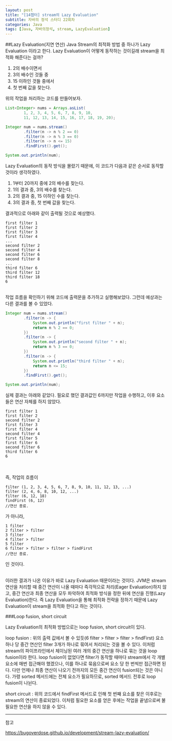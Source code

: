 ```yaml
---
layout: post
title: "[14챕터] stream의 Lazy Evaluation"
subtitle: 자바의 정석 스터디 22회차
categories: Java
tags: [Java, 자바의정석, stream, LazyEvaluation]
---
```



##Lazy Evaluation(지연 연산)
Java Stream의 최적화 방법 중 하나가 Lazy Evaluation 이라고 한다.
Lazy Evaluation이 어떻게 동작하는 것이길래 stream을 최적화 해준다는 걸까?

1. 2의 배수이면서
2. 3의 배수인 것들 중
3. 15 이하인 것들 중에서
4. 첫 번째 값을 찾는다.

위의 작업을 처리하는 코드를 만들어보자.

```java
List<Integer> nums = Arrays.asList(
        1, 2, 3, 4, 5, 6, 7, 8, 9, 10,
        11, 12, 13, 14, 15, 16, 17, 18, 19, 20);

Integer num = nums.stream()
        .filter(n -> n % 2 == 0)
        .filter(n -> n % 3 == 0)
        .filter(n -> n <= 15)
        .findFirst().get();

System.out.println(num);
```

Lazy Evaluation의 동작 방식을 몰랐기 때문에, 이 코드가 다음과 같은 순서로 동작할 것이라 생각하였다.
1. 1부터 20까지 중에 2의 배수를 찾는다.
2. 1의 결과 중, 3의 배수를 찾는다.
3. 2의 결과 중, 15 이하인 수를 찾는다.
4. 3의 결과 중, 첫 번째 값을 찾는다.

결과적으로 아래와 같이 출력될 것으로 예상했다.
```text
first filter 1
first filter 2
first filter 3
first filter 4
...
second filter 2
second filter 4
second filter 6
second filter 8
...
third filter 6
third filter 12
third filter 18
6
```
<br>
작업 흐름을 확인하기 위해 코드에 출력문을 추가하고 실행해보았다. 그런데 예상과는 다른 결과를 볼 수 있었다.

```java
Integer num = nums.stream()
        .filter(n -> {
            System.out.println("first filter " + n);
            return n % 2 == 0;
        })
        .filter(n -> {
            System.out.println("second filter " + n);
            return n % 3 == 0;
        })
        .filter(n -> {
            System.out.println("third filter " + n);
            return n <= 15;
        })
        .findFirst().get();

System.out.println(num);
```


실제 결과는 아래와 같았다.
필요로 했던 결과값인 6까지만 작업을 수행하고, 이후 요소들은 연산 자체를 하지 않았다.
```text
first filter 1
first filter 2
second filter 2
first filter 3
first filter 4
second filter 4
first filter 5
first filter 6
second filter 6
third filter 6
6
```

<br><br>
즉, 작업의 흐름이
```text
filter (1, 2, 3, 4, 5, 6, 7, 8, 9, 10, 11, 12, 13, ...)
filter (2, 4, 6, 8, 10, 12, ...)
filter (6, 12, 18)
findFirst (6, 12)
//연산 종료.
```
가 아니라,
<br>
```text
1 filter
2 filter > filter
3 filter
4 filter > filter
5 filter
6 filter > filter > filter > findFirst
//연산 종료.
```
인 것이다.

<br>
이러한 결과가 나온 이유가 바로 Lazy Evaluation 때문이라는 것이다.
JVM은 stream 연산을 처리할 때 중간 연산이 나올 때마다 즉각적으로 처리(Eager Evaluation)하지 않고, 중간 연산과 최종 연산을 모두 파악하여 최적화 방식을 정한 뒤에 연산을 진행(Lazy Evaluation)한다.
즉 Lazy Evaluation을 통해 최적화 전략을 정하기 때문에 Lazy Evaluation이 stream을 최적화 한다고 하는 것이다.

###Loop fusion, short circuit

Lazy Evaluation의 최적화 방법으로는 loop fusion, short circuit이 있다.

loop fusion : 위의 출력 값에서 볼 수 있듯(6 filter > filter > filter > findFirst) 요소 하나 당 중간 연산인 filter 3개가 하나로 묶여서 처리되는 것을 볼 수 있다.
이처럼 stream의 파이프라인에서 체이닝된 여러 개의 중간 연산을 하나로 묶는 것을 loop fusion이라 한다.
loop fusion이 없었다면 filter가 동작할 때마다 stream에서 각 개별 요소에 매번 접근해야 했겠으나, 이를 하나로 묶음으로써 요소 당 한 번씩만 접근하면 된다.
다만 언제나 최종 연산이 나오기 전까지의 모든 중간 연산이 fusion되는 것은 아니다. 가령 sorted 메서드에는 전체 요소가 필요하므로, sorted 메서드 전후로 loop fusion이 나뉜다.

short circuit : 위의 코드에서 findFirst 메서드로 인해 첫 번째 요소를 찾은 이후로는 stream의 연산이 종료되었다. 이처럼 필요한 요소를 얻은 후에는 작업을 끝냄으로써 불필요한 연산을 하지 않을 수 있다.

---
참고

https://bugoverdose.github.io/development/stream-lazy-evaluation/
